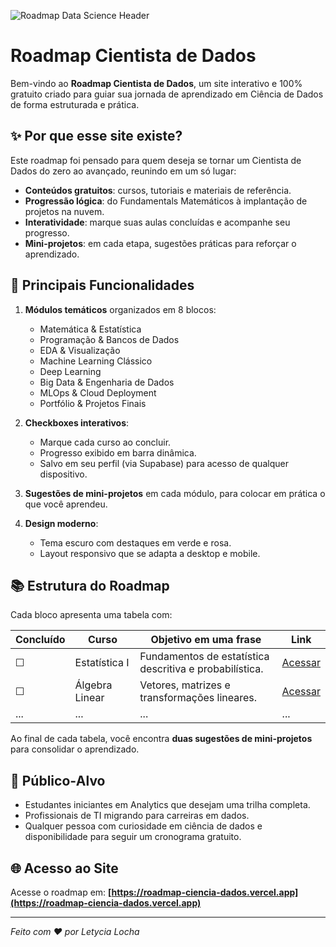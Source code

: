 ![Roadmap Data Science Header](https://fia.com.br/wp-content/uploads/2024/07/analise-de-dados-capa.png)

# Roadmap Cientista de Dados

Bem-vindo ao **Roadmap Cientista de Dados**, um site interativo e 100% gratuito criado para guiar sua jornada de aprendizado em Ciência de Dados de forma estruturada e prática.

## ✨ Por que esse site existe?

Este roadmap foi pensado para quem deseja se tornar um Cientista de Dados do zero ao avançado, reunindo em um só lugar:

* **Conteúdos gratuitos**: cursos, tutoriais e materiais de referência.
* **Progressão lógica**: do Fundamentals Matemáticos à implantação de projetos na nuvem.
* **Interatividade**: marque suas aulas concluídas e acompanhe seu progresso.
* **Mini-projetos**: em cada etapa, sugestões práticas para reforçar o aprendizado.

## 🚀 Principais Funcionalidades

1. **Módulos temáticos** organizados em 8 blocos:

   * Matemática & Estatística
   * Programação & Bancos de Dados
   * EDA & Visualização
   * Machine Learning Clássico
   * Deep Learning
   * Big Data & Engenharia de Dados
   * MLOps & Cloud Deployment
   * Portfólio & Projetos Finais

2. **Checkboxes interativos**:

   * Marque cada curso ao concluir.
   * Progresso exibido em barra dinâmica.
   * Salvo em seu perfil (via Supabase) para acesso de qualquer dispositivo.

3. **Sugestões de mini-projetos** em cada módulo, para colocar em prática o que você aprendeu.

4. **Design moderno**:

   * Tema escuro com destaques em verde e rosa.
   * Layout responsivo que se adapta a desktop e mobile.

## 📚 Estrutura do Roadmap

Cada bloco apresenta uma tabela com:

| Concluído | Curso          | Objetivo em uma frase                                   | Link                   |
| --------- | -------------- | ------------------------------------------------------- | ---------------------- |
| ☐         | Estatística I  | Fundamentos de estatística descritiva e probabilística. | [Acessar](https://...) |
| ☐         | Álgebra Linear | Vetores, matrizes e transformações lineares.            | [Acessar](https://...) |
| ...       | ...            | ...                                                     | ...                    |

Ao final de cada tabela, você encontra **duas sugestões de mini-projetos** para consolidar o aprendizado.

## 🎯 Público‑Alvo

* Estudantes iniciantes em Analytics que desejam uma trilha completa.
* Profissionais de TI migrando para carreiras em dados.
* Qualquer pessoa com curiosidade em ciência de dados e disponibilidade para seguir um cronograma gratuito.

## 🌐 Acesso ao Site

Acesse o roadmap em: **[https://roadmap-ciencia-dados.vercel.app](https://roadmap-ciencia-dados.vercel.app)**

---

*Feito com ❤️ por Letycia Locha*
